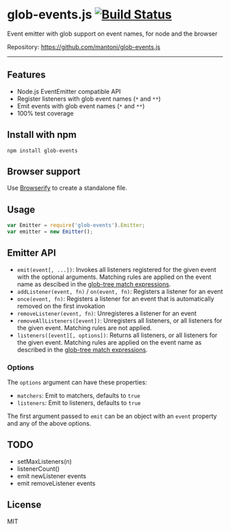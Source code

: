 # glob-events.js [![Build Status](https://travis-ci.org/mantoni/glob-events.js.png?branch=master)](http://travis-ci.org/mantoni/glob-events.js)

Event emitter with glob support on event names, for node and the browser

Repository: <https://github.com/mantoni/glob-events.js>

---

## Features

- Node.js EventEmitter compatible API
- Register listeners with glob event names (`*` and `**`)
- Emit events with glob event names (`*` and `**`)
- 100% test coverage

## Install with npm

```
npm install glob-events
```

## Browser support

Use [Browserify](http://browserify.org) to create a standalone file.

## Usage

```js
var Emitter = require('glob-events').Emitter;
var emitter = new Emitter();
```

## Emitter API

- `emit(event[, ...])`: Invokes all listeners registered for the given event
  with the optional arguments. Matching rules are applied on the event name as
  descibed in the [glob-tree match expressions][].
- `addListener(event, fn)` / `on(event, fn)`: Registers a listener for an event
- `once(event, fn)`: Registers a listener for an event that is automatically
  removed on the first invokation
- `removeListener(event, fn)`: Unregisteres a listener for an event
- `removeAllListeners([event])`: Unregisters all listeners, or all listeners
  for the given event. Matching rules are not applied.
- `listeners([event][, options])`: Returns all listeners, or all listeners
  for the given event. Matching rules are applied on the event name as
  described in the [glob-tree match expressions][].

### Options

The `options` argument can have these properties:

- `matchers`: Emit to matchers, defaults to `true`
- `listeners`: Emit to listeners, defaults to `true`

The first argument passed to `emit` can be an object with an `event` property
and any of the above options.

## TODO

- setMaxListeners(n)
- listenerCount()
- emit newListener events
- emit removeListener events

## License

MIT

[glob-tree match expressions]: https://github.com/mantoni/glob-tree.js#match-expressions
